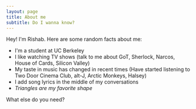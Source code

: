```yaml
---
layout: page
title: About me
subtitle: Do I wanna know?
---
```


Hey! I'm Rishab. Here are some random facts about me:

- I'm a student at UC Berkeley
- I like watching TV shows (talk to me about GoT, Sherlock, Narcos, House of Cards, Silicon Valley)
- My taste in music has changed in recent times (Have started listening to Two Door Cinema Club, alt-J, Arctic Monkeys, Halsey)
- I add song lyrics in the middle of my conversations
- *Triangles are my favorite shape*

What else do you need?

<!--
### my history

To be honest, I'm having some trouble remembering right now, so why don't you just watch [my movie](http://en.wikipedia.org/wiki/The_Princess_Bride_%28film%29) and it will answer **all** your questions.

-->
